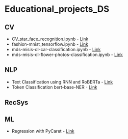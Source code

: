 # Educational_projects_DS

## CV
- CV_star_face_recognition.ipynb - [Link](https://colab.research.google.com/drive/1nqWjaiEhb6Z88IJNgphKW0bNRz_3sZ35?usp=sharing)
- fashion-mnist_tensorflow.ipynb - [Link](https://www.kaggle.com/code/alekseinedolivko/fashion-mnist)
- mds-misis-dl-car-classification.ipynb - [Link](https://www.kaggle.com/code/alekseinedolivko/mds-misis-dl-car-classification)
- mds-misis-dl-flower-photos-classification.ipynb - [Link](https://www.kaggle.com/code/alekseinedolivko/mds-misis-dl-flower-photos-classification)

## NLP
- Text Classification using RNN and RoBERTa - [Link](https://www.kaggle.com/code/alekseinedolivko/nlp-sentiment-analysis)
- Token Classification bert-base-NER - [Link](https://colab.research.google.com/drive/1p-PcChSsYMraWfUEa5QWQHt8iCvuY-hK?authuser=1#scrollTo=0mEkjaFSSR-c)

## RecSys


## ML
- Regression with PyCaret - [Link](https://colab.research.google.com/drive/13hm5GufJgn3ak3H4o3xN3ww0D2dYEN0L?usp=sharing)
